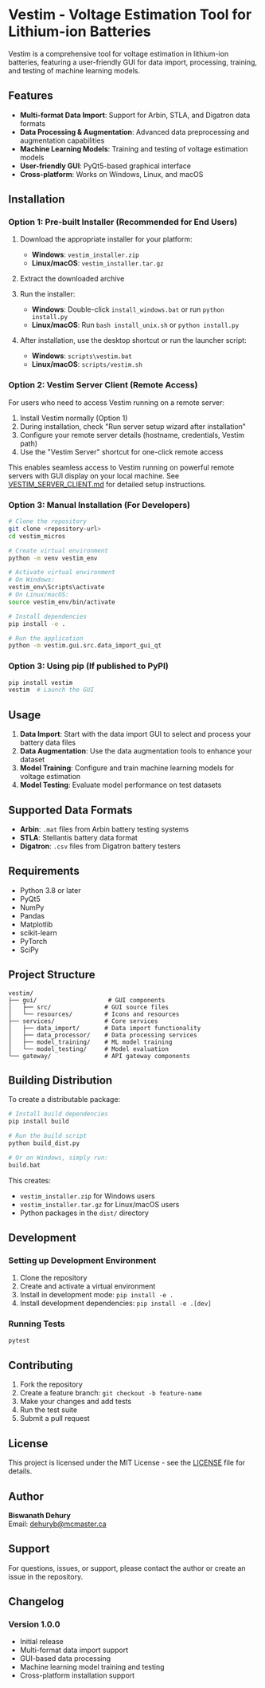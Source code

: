 # Vestim - Voltage Estimation Tool for Lithium-ion Batteries

Vestim is a comprehensive tool for voltage estimation in lithium-ion batteries, featuring a user-friendly GUI for data import, processing, training, and testing of machine learning models.

## Features

- **Multi-format Data Import**: Support for Arbin, STLA, and Digatron data formats
- **Data Processing & Augmentation**: Advanced data preprocessing and augmentation capabilities
- **Machine Learning Models**: Training and testing of voltage estimation models
- **User-friendly GUI**: PyQt5-based graphical interface
- **Cross-platform**: Works on Windows, Linux, and macOS

## Installation

### Option 1: Pre-built Installer (Recommended for End Users)

1. Download the appropriate installer for your platform:
   - **Windows**: `vestim_installer.zip`
   - **Linux/macOS**: `vestim_installer.tar.gz`

2. Extract the downloaded archive

3. Run the installer:
   - **Windows**: Double-click `install_windows.bat` or run `python install.py`
   - **Linux/macOS**: Run `bash install_unix.sh` or `python install.py`

4. After installation, use the desktop shortcut or run the launcher script:
   - **Windows**: `scripts\vestim.bat`
   - **Linux/macOS**: `scripts/vestim.sh`

### Option 2: Vestim Server Client (Remote Access)

For users who need to access Vestim running on a remote server:

1. Install Vestim normally (Option 1)
2. During installation, check "Run server setup wizard after installation"
3. Configure your remote server details (hostname, credentials, Vestim path)
4. Use the "Vestim Server" shortcut for one-click remote access

This enables seamless access to Vestim running on powerful remote servers with GUI display on your local machine. See [VESTIM_SERVER_CLIENT.md](VESTIM_SERVER_CLIENT.md) for detailed setup instructions.

### Option 3: Manual Installation (For Developers)

```bash
# Clone the repository
git clone <repository-url>
cd vestim_micros

# Create virtual environment
python -m venv vestim_env

# Activate virtual environment
# On Windows:
vestim_env\Scripts\activate
# On Linux/macOS:
source vestim_env/bin/activate

# Install dependencies
pip install -e .

# Run the application
python -m vestim.gui.src.data_import_gui_qt
```

### Option 3: Using pip (If published to PyPI)

```bash
pip install vestim
vestim  # Launch the GUI
```

## Usage

1. **Data Import**: Start with the data import GUI to select and process your battery data files
2. **Data Augmentation**: Use the data augmentation tools to enhance your dataset
3. **Model Training**: Configure and train machine learning models for voltage estimation
4. **Model Testing**: Evaluate model performance on test datasets

## Supported Data Formats

- **Arbin**: `.mat` files from Arbin battery testing systems
- **STLA**: Stellantis battery data format
- **Digatron**: `.csv` files from Digatron battery testers

## Requirements

- Python 3.8 or later
- PyQt5
- NumPy
- Pandas
- Matplotlib
- scikit-learn
- PyTorch
- SciPy

## Project Structure

```
vestim/
├── gui/                    # GUI components
│   ├── src/               # GUI source files
│   └── resources/         # Icons and resources
├── services/              # Core services
│   ├── data_import/       # Data import functionality
│   ├── data_processor/    # Data processing services
│   ├── model_training/    # ML model training
│   └── model_testing/     # Model evaluation
└── gateway/               # API gateway components
```

## Building Distribution

To create a distributable package:

```bash
# Install build dependencies
pip install build

# Run the build script
python build_dist.py

# Or on Windows, simply run:
build.bat
```

This creates:
- `vestim_installer.zip` for Windows users
- `vestim_installer.tar.gz` for Linux/macOS users
- Python packages in the `dist/` directory

## Development

### Setting up Development Environment

1. Clone the repository
2. Create and activate a virtual environment
3. Install in development mode: `pip install -e .`
4. Install development dependencies: `pip install -e .[dev]`

### Running Tests

```bash
pytest
```

## Contributing

1. Fork the repository
2. Create a feature branch: `git checkout -b feature-name`
3. Make your changes and add tests
4. Run the test suite
5. Submit a pull request

## License

This project is licensed under the MIT License - see the [LICENSE](LICENSE) file for details.

## Author

**Biswanath Dehury**  
Email: dehuryb@mcmaster.ca

## Support

For questions, issues, or support, please contact the author or create an issue in the repository.

## Changelog

### Version 1.0.0
- Initial release
- Multi-format data import support
- GUI-based data processing
- Machine learning model training and testing
- Cross-platform installation support
